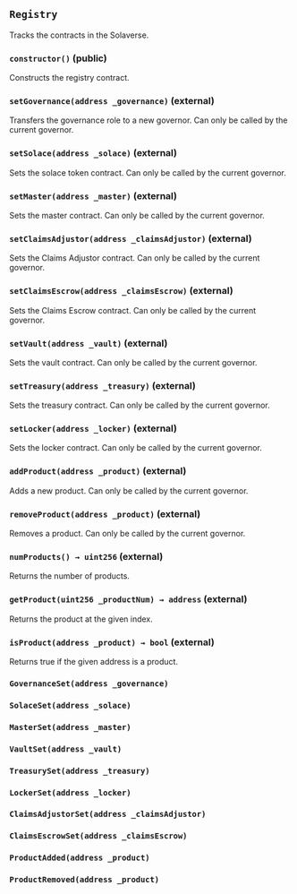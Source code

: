 ## `Registry`

Tracks the contracts in the Solaverse.




### `constructor()` (public)

Constructs the registry contract.



### `setGovernance(address _governance)` (external)

Transfers the governance role to a new governor.
Can only be called by the current governor.




### `setSolace(address _solace)` (external)

Sets the solace token contract.
Can only be called by the current governor.




### `setMaster(address _master)` (external)

Sets the master contract.
Can only be called by the current governor.




### `setClaimsAdjustor(address _claimsAdjustor)` (external)

Sets the Claims Adjustor contract.
Can only be called by the current governor.




### `setClaimsEscrow(address _claimsEscrow)` (external)

Sets the Claims Escrow contract.
Can only be called by the current governor.




### `setVault(address _vault)` (external)

Sets the vault contract.
Can only be called by the current governor.




### `setTreasury(address _treasury)` (external)

Sets the treasury contract.
Can only be called by the current governor.




### `setLocker(address _locker)` (external)

Sets the locker contract.
Can only be called by the current governor.




### `addProduct(address _product)` (external)

Adds a new product.
Can only be called by the current governor.




### `removeProduct(address _product)` (external)

Removes a product.
Can only be called by the current governor.




### `numProducts() → uint256` (external)

Returns the number of products.




### `getProduct(uint256 _productNum) → address` (external)

Returns the product at the given index.




### `isProduct(address _product) → bool` (external)

Returns true if the given address is a product.





### `GovernanceSet(address _governance)`





### `SolaceSet(address _solace)`





### `MasterSet(address _master)`





### `VaultSet(address _vault)`





### `TreasurySet(address _treasury)`





### `LockerSet(address _locker)`





### `ClaimsAdjustorSet(address _claimsAdjustor)`





### `ClaimsEscrowSet(address _claimsEscrow)`





### `ProductAdded(address _product)`





### `ProductRemoved(address _product)`





